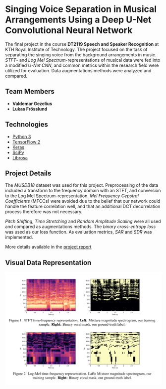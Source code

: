 # Singing Voice Separation in Musical Arrangements Using a Deep U-Net Convolutional Neural Network

The final project in the course **DT2119 Speech and Speaker Recognition** at KTH Royal Institute of Technology. The project focused on the task of separating the singing voice from the background arrangements in music. _STFT_- and _Log Mel Spectrum_-representations of musical data were fed into a modified _U-Net CNN_, and common metrics within the research field were utilized for evaluation. Data augmentations methods were analyzed and compared.

## Team Members

<ul>
    <li>
        <strong>Valdemar Gezelius</strong>
    </li>  
    <li>
        <strong>Lukas Frösslund</strong>
    </li>
</ul>

## Technologies

-   [Python 3](https://www.python.org/)
-   [TensorFlow 2](https://www.tensorflow.org/)
-   [Keras](https://keras.io/)
-   [SciPy](https://www.scipy.org/)
-   [Librosa](https://librosa.org/doc/latest/index.html)

## Project Details

The _MUSDB18_ dataset was used for this project. Preprocessing of the data included a transform to the frequency domain with an STFT, and conversion to the Log Mel Spectrum-representation. _Mel Frequency Cepstral Coefficients_ (MFCCs) were avoided due to the belief that our network could handle the feature correlation well, and that an additional DCT decorrelation process therefore was not necessary.

_Pitch Shifting_, _Time Stretching_ and _Random Amplitude Scaling_ were all used and compared as augmentations methods. The _binary cross-entropy loss_ was used as our loss function. As evaluation metrics, _SAR_ and _SDR_ was implemented.

More details available in the <a href="https://github.com/vgez/Deep-Learning-Singing-Voice-Separation/blob/main/Project_Report_DT2119.pdf">project report</a>

## Visual Data Representation

![data_rep](https://github.com/vgez/Deep-Learning-Singing-Voice-Separation/blob/main/images/data_rep.png?raw=true)
